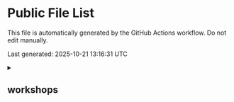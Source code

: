 # Public File List

This file is automatically generated by the GitHub Actions workflow. Do not edit manually.

Last generated: 2025-10-21 13:16:31 UTC

<details>
  <summary><h2>workshops</h2></summary>

&nbsp;&nbsp;<details>
&nbsp;&nbsp;  <summary><h4>AITK and DSDL Operationalization and Use Case</h4></summary>

| Title | Public URL | Last Updated |
|---|---|---|
| AITK and DSDL Operationalization and Use Case Workshop Attendee | [Link](https://splunk.github.io/splunk-show-public/public/workshops/AITK%20and%20DSDL%20Operationalization%20and%20Use%20Case/aitk-and-dsdl-operationalization-and-use-case-workshop-attendee.html) | 2025-10-21 13:16:31 UTC |
| AITK and DSDL Operationalization and Use Case Workshop Lab Guide | [Link](https://splunk.github.io/splunk-show-public/public/workshops/AITK%20and%20DSDL%20Operationalization%20and%20Use%20Case/aitk-and-dsdl-operationalization-and-use-case-workshop-lab-guide.html) | 2025-10-21 13:16:31 UTC |

&nbsp;&nbsp;</details>
&nbsp;&nbsp;<details>
&nbsp;&nbsp;  <summary><h4>Advanced Machine Learning - Extend Operational Insights</h4></summary>

| Title | Public URL | Last Updated |
|---|---|---|
| Advanced Machine Learning - Extend Operational Insights - Attendee | [Link](https://splunk.github.io/splunk-show-public/public/workshops/Advanced%20Machine%20Learning%20-%20Extend%20Operational%20Insights/advanced-machine-learning-extend-operational-insights-attendee.html) | 2025-10-21 13:16:31 UTC |
| Advanced Machine Learning Extend Operational Insights Lab Guide | [Link](https://splunk.github.io/splunk-show-public/public/workshops/Advanced%20Machine%20Learning%20-%20Extend%20Operational%20Insights/advanced-machine-learning-extend-operational-insights-lab-guide.html) | 2025-10-21 13:16:31 UTC |

&nbsp;&nbsp;</details>
&nbsp;&nbsp;<details>
&nbsp;&nbsp;  <summary><h4>Business Context Matters- Driving Business Outcomes with AppDynamics Business IQ</h4></summary>

| Title | Public URL | Last Updated |
|---|---|---|
| Business Context Matters Driving Business Outcomes with AppDynamics Business IQ Attendee | [Link](https://splunk.github.io/splunk-show-public/public/workshops/Business%20Context%20Matters-%20Driving%20Business%20Outcomes%20with%20AppDynamics%20Business%20IQ/business-context-matters-driving-business-outcomes-with-appdynamics-business-iq-attendee.html) | 2025-10-21 13:16:31 UTC |
| Business Context Matters Driving Business Outcomes with AppDynamics Business IQ Lab Guide | [Link](https://splunk.github.io/splunk-show-public/public/workshops/Business%20Context%20Matters-%20Driving%20Business%20Outcomes%20with%20AppDynamics%20Business%20IQ/business-context-matters-driving-business-outcomes-with-appdynamics-business-iq-lab-guide.html) | 2025-10-21 13:16:31 UTC |

&nbsp;&nbsp;</details>
&nbsp;&nbsp;<details>
&nbsp;&nbsp;  <summary><h4>Customer Onboarding Enablement Journey Workshop- Threat Hunting APTs</h4></summary>

| Title | Public URL | Last Updated |
|---|---|---|
| Threat Hunting APTs Attendee | [Link](https://splunk.github.io/splunk-show-public/public/workshops/Customer%20Onboarding%20Enablement%20Journey%20Workshop-%20Threat%20Hunting%20APTs/threat-hunting-apts-attendee.html) | 2025-10-21 13:16:31 UTC |
| Threat Hunting APTs Lab Guide | [Link](https://splunk.github.io/splunk-show-public/public/workshops/Customer%20Onboarding%20Enablement%20Journey%20Workshop-%20Threat%20Hunting%20APTs/threat-hunting-apts-lab-guide.html) | 2025-10-21 13:16:31 UTC |

&nbsp;&nbsp;</details>
&nbsp;&nbsp;<details>
&nbsp;&nbsp;  <summary><h4>Files in workshops</h4></summary>

| Title | Public URL | Last Updated |
|---|---|---|
| Splunk.com Registration Best Practices | [Link](https://splunk.github.io/splunk-show-public/public/workshops/splunkcom-registration-best-practices.html) | 2025-10-21 13:16:31 UTC |

&nbsp;&nbsp;</details>
&nbsp;&nbsp;<details>
&nbsp;&nbsp;  <summary><h4>IT Service Intelligence (ITSI) - Business Service Insights (BSI) - Hands-On</h4></summary>

| Title | Public URL | Last Updated |
|---|---|---|
| (Partners) BSI Hands On Workshop Setup Guide | [Link](https://splunk.github.io/splunk-show-public/public/workshops/IT%20Service%20Intelligence%20%28ITSI%29%20-%20Business%20Service%20Insights%20%28BSI%29%20-%20Hands-On/partners-bsi-hands-on-workshop-setup-guide.html) | 2025-10-21 13:16:31 UTC |
| IT Workshops Credential Template | [Link](https://splunk.github.io/splunk-show-public/public/workshops/IT%20Service%20Intelligence%20%28ITSI%29%20-%20Business%20Service%20Insights%20%28BSI%29%20-%20Hands-On/it-workshops-credential-template.html) | 2025-10-21 13:16:31 UTC |

&nbsp;&nbsp;</details>
&nbsp;&nbsp;<details>
&nbsp;&nbsp;  <summary><h4>ITSI Service Tree Automation (Workshop)</h4></summary>

| Title | Public URL | Last Updated |
|---|---|---|
| ITSI Service Tree Automation Attendee | [Link](https://splunk.github.io/splunk-show-public/public/workshops/ITSI%20Service%20Tree%20Automation%20%28Workshop%29/itsi-service-tree-automation-attendee.html) | 2025-10-21 13:16:31 UTC |
| ITSI Service Tree Automation Flyer | [Link](https://splunk.github.io/splunk-show-public/public/workshops/ITSI%20Service%20Tree%20Automation%20%28Workshop%29/itsi-service-tree-automation-flyer.html) | 2025-10-21 13:16:31 UTC |

&nbsp;&nbsp;</details>
&nbsp;&nbsp;<details>
&nbsp;&nbsp;  <summary><h4>ITSI for SLED Workshop</h4></summary>

| Title | Public URL | Last Updated |
|---|---|---|
| ITSI for SLED Workshop Attendee | [Link](https://splunk.github.io/splunk-show-public/public/workshops/ITSI%20for%20SLED%20Workshop/itsi-for-sled-workshop-attendee.html) | 2025-10-21 13:16:31 UTC |
| ITSI for SLED Workshop Flyer | [Link](https://splunk.github.io/splunk-show-public/public/workshops/ITSI%20for%20SLED%20Workshop/itsi-for-sled-workshop-flyer.html) | 2025-10-21 13:16:31 UTC |

&nbsp;&nbsp;</details>
&nbsp;&nbsp;<details>
&nbsp;&nbsp;  <summary><h4>InfoSec App Hands-On</h4></summary>

| Title | Public URL | Last Updated |
|---|---|---|
| InfoSec App Hands On Attendee | [Link](https://splunk.github.io/splunk-show-public/public/workshops/InfoSec%20App%20Hands-On/infosec-app-hands-on-attendee.html) | 2025-10-21 13:16:31 UTC |
| InfoSec App Hands On Lab Guide | [Link](https://splunk.github.io/splunk-show-public/public/workshops/InfoSec%20App%20Hands-On/infosec-app-hands-on-lab-guide.html) | 2025-10-21 13:16:31 UTC |

&nbsp;&nbsp;</details>
&nbsp;&nbsp;<details>
&nbsp;&nbsp;  <summary><h4>Machine Learning and Data Science Hands-On</h4></summary>

| Title | Public URL | Last Updated |
|---|---|---|
| Machine Learning and Data Science Hands On Attendee | [Link](https://splunk.github.io/splunk-show-public/public/workshops/Machine%20Learning%20and%20Data%20Science%20Hands-On/machine-learning-and-data-science-hands-on-attendee.html) | 2025-10-21 13:16:31 UTC |
| Machine Learning and Data Science Hands On Lab Guide | [Link](https://splunk.github.io/splunk-show-public/public/workshops/Machine%20Learning%20and%20Data%20Science%20Hands-On/machine-learning-and-data-science-hands-on-lab-guide.html) | 2025-10-21 13:16:31 UTC |

&nbsp;&nbsp;</details>
&nbsp;&nbsp;<details>
&nbsp;&nbsp;  <summary><h4>Metrics Onboarding Workshop for IT Ops</h4></summary>

| Title | Public URL | Last Updated |
|---|---|---|
| Metrics Onboarding Workshop for IT Ops Attendee | [Link](https://splunk.github.io/splunk-show-public/public/workshops/Metrics%20Onboarding%20Workshop%20for%20IT%20Ops/metrics-onboarding-workshop-for-it-ops-attendee.html) | 2025-10-21 13:16:31 UTC |
| Metrics Onboarding Workshop for IT Ops Lab Sheet | [Link](https://splunk.github.io/splunk-show-public/public/workshops/Metrics%20Onboarding%20Workshop%20for%20IT%20Ops/metrics-onboarding-workshop-for-it-ops-lab-sheet.html) | 2025-10-21 13:16:31 UTC |

&nbsp;&nbsp;</details>
&nbsp;&nbsp;<details>
&nbsp;&nbsp;  <summary><h4>PEAK Threat Hunting</h4></summary>

| Title | Public URL | Last Updated |
|---|---|---|
| PEAK Threat Hunting Workshop Exercise Guide | [Link](https://splunk.github.io/splunk-show-public/public/workshops/PEAK%20Threat%20Hunting/peak-threat-hunting-workshop-exercise-guide.html) | 2025-10-21 13:16:31 UTC |
| PEAK Threat Hunting Workshop Flyer | [Link](https://splunk.github.io/splunk-show-public/public/workshops/PEAK%20Threat%20Hunting/peak-threat-hunting-workshop-flyer.html) | 2025-10-21 13:16:31 UTC |

&nbsp;&nbsp;</details>
&nbsp;&nbsp;<details>
&nbsp;&nbsp;  <summary><h4>Predictive Maintenance Walkthrough</h4></summary>

| Title | Public URL | Last Updated |
|---|---|---|
| Predictive Maintenance Walkthrough Attendee | [Link](https://splunk.github.io/splunk-show-public/public/workshops/Predictive%20Maintenance%20Walkthrough/predictive-maintenance-walkthrough-attendee.html) | 2025-10-21 13:16:31 UTC |

&nbsp;&nbsp;</details>
&nbsp;&nbsp;<details>
&nbsp;&nbsp;  <summary><h4>Splunk 101 201 301 Hands-On</h4></summary>

| Title | Public URL | Last Updated |
|---|---|---|
| Splunk 101 201 Hands On Attendee | [Link](https://splunk.github.io/splunk-show-public/public/workshops/Splunk%20101%20201%20301%20Hands-On/splunk-101-201-hands-on-attendee.html) | 2025-10-21 13:16:31 UTC |

&nbsp;&nbsp;</details>
&nbsp;&nbsp;<details>
&nbsp;&nbsp;  <summary><h4>Splunk 101 201 301 Hands-On/GSS Materials</h4></summary>

| Title | Public URL | Last Updated |
|---|---|---|
| Splunk 101 Hands On Attendee | [Link](https://splunk.github.io/splunk-show-public/public/workshops/Splunk%20101%20201%20301%20Hands-On/GSS%20Materials/splunk-101-hands-on-attendee.html) | 2025-10-21 13:16:31 UTC |
| Splunk 101 Hands On Lab Guide | [Link](https://splunk.github.io/splunk-show-public/public/workshops/Splunk%20101%20201%20301%20Hands-On/GSS%20Materials/splunk-101-hands-on-lab-guide.html) | 2025-10-21 13:16:31 UTC |
| Splunk 201 Hands On Attendee | [Link](https://splunk.github.io/splunk-show-public/public/workshops/Splunk%20101%20201%20301%20Hands-On/GSS%20Materials/splunk-201-hands-on-attendee.html) | 2025-10-21 13:16:31 UTC |
| Splunk 201 Hands On Lab Guide | [Link](https://splunk.github.io/splunk-show-public/public/workshops/Splunk%20101%20201%20301%20Hands-On/GSS%20Materials/splunk-201-hands-on-lab-guide.html) | 2025-10-21 13:16:31 UTC |

&nbsp;&nbsp;</details>
&nbsp;&nbsp;<details>
&nbsp;&nbsp;  <summary><h4>Splunk Attack Analyzer and Splunk SOAR Hands-On Workshop</h4></summary>

| Title | Public URL | Last Updated |
|---|---|---|
| SAA Workshop Data Sheet | [Link](https://splunk.github.io/splunk-show-public/public/workshops/Splunk%20Attack%20Analyzer%20and%20Splunk%20SOAR%20Hands-On%20Workshop/saa-workshop-data-sheet.html) | 2025-10-21 13:16:31 UTC |
| Splunk Attack Analyzer and Splunk SOAR Workshop Lab Guide | [Link](https://splunk.github.io/splunk-show-public/public/workshops/Splunk%20Attack%20Analyzer%20and%20Splunk%20SOAR%20Hands-On%20Workshop/splunk-attack-analyzer-and-splunk-soar-workshop-lab-guide.html) | 2025-10-21 13:16:31 UTC |
| Splunk Attack Analyzer Only Workshop Lab Guide | [Link](https://splunk.github.io/splunk-show-public/public/workshops/Splunk%20Attack%20Analyzer%20and%20Splunk%20SOAR%20Hands-On%20Workshop/splunk-attack-analyzer-only-workshop-lab-guide.html) | 2025-10-21 13:16:31 UTC |

&nbsp;&nbsp;</details>
&nbsp;&nbsp;<details>
&nbsp;&nbsp;  <summary><h4>Splunk Data Management Workshop</h4></summary>

| Title | Public URL | Last Updated |
|---|---|---|
| cisco logs small | [Link](https://splunk.github.io/splunk-show-public/public/workshops/Splunk%20Data%20Management%20Workshop/cisco-logs-small.html) | 2025-10-21 13:16:31 UTC |
| Splunk Federated Data Management Workshop Attendee | [Link](https://splunk.github.io/splunk-show-public/public/workshops/Splunk%20Data%20Management%20Workshop/splunk-federated-data-management-workshop-attendee.html) | 2025-10-21 13:16:31 UTC |
| Splunk Federated Data Management Workshop Lab Guide | [Link](https://splunk.github.io/splunk-show-public/public/workshops/Splunk%20Data%20Management%20Workshop/splunk-federated-data-management-workshop-lab-guide.html) | 2025-10-21 13:16:31 UTC |

&nbsp;&nbsp;</details>
&nbsp;&nbsp;<details>
&nbsp;&nbsp;  <summary><h4>Splunk for Telco Analysts Hands-On</h4></summary>

| Title | Public URL | Last Updated |
|---|---|---|
| Splunk for Telco Analysts Hands on Attendee | [Link](https://splunk.github.io/splunk-show-public/public/workshops/Splunk%20for%20Telco%20Analysts%20Hands-On/splunk-for-telco-analysts-hands-on-attendee.html) | 2025-10-21 13:16:31 UTC |

&nbsp;&nbsp;</details>
&nbsp;&nbsp;<details>
&nbsp;&nbsp;  <summary><h4>Splunk4Admins - Admin Config Service</h4></summary>

| Title | Public URL | Last Updated |
|---|---|---|
| Splunk4Admins Admin Config Service Lab Guide | [Link](https://splunk.github.io/splunk-show-public/public/workshops/Splunk4Admins%20-%20Admin%20Config%20Service/splunk4admins-admin-config-service-lab-guide.html) | 2025-10-21 13:16:31 UTC |

&nbsp;&nbsp;</details>
&nbsp;&nbsp;<details>
&nbsp;&nbsp;  <summary><h4>Splunk4Admins - Advanced Data Routing with Forwarders and Ingest Actions</h4></summary>

| Title | Public URL | Last Updated |
|---|---|---|
| Splunk4Admins Advanced Data Routing with Forwarders and Ingest Actions Attendee | [Link](https://splunk.github.io/splunk-show-public/public/workshops/Splunk4Admins%20-%20Advanced%20Data%20Routing%20with%20Forwarders%20and%20Ingest%20Actions/splunk4admins-advanced-data-routing-with-forwarders-and-ingest-actions-attendee.html) | 2025-10-21 13:16:31 UTC |
| Splunk4Admins Advanced Data Routing with Forwarders and Ingest Actions Lab Guide | [Link](https://splunk.github.io/splunk-show-public/public/workshops/Splunk4Admins%20-%20Advanced%20Data%20Routing%20with%20Forwarders%20and%20Ingest%20Actions/splunk4admins-advanced-data-routing-with-forwarders-and-ingest-actions-lab-guide.html) | 2025-10-21 13:16:31 UTC |

&nbsp;&nbsp;</details>
&nbsp;&nbsp;<details>
&nbsp;&nbsp;  <summary><h4>Splunk4Admins - Apps</h4></summary>

| Title | Public URL | Last Updated |
|---|---|---|
| fin user viz broken.tar | [Link](https://splunk.github.io/splunk-show-public/public/workshops/Splunk4Admins%20-%20Apps/fin-user-viz-brokentar.html) | 2025-10-21 13:16:31 UTC |
| fin user viz.tar | [Link](https://splunk.github.io/splunk-show-public/public/workshops/Splunk4Admins%20-%20Apps/fin-user-viztar.html) | 2025-10-21 13:16:31 UTC |
| Splunk4Admins Apps Attendee | [Link](https://splunk.github.io/splunk-show-public/public/workshops/Splunk4Admins%20-%20Apps/splunk4admins-apps-attendee.html) | 2025-10-21 13:16:31 UTC |
| Splunk4Admins Apps Lab Guide | [Link](https://splunk.github.io/splunk-show-public/public/workshops/Splunk4Admins%20-%20Apps/splunk4admins-apps-lab-guide.html) | 2025-10-21 13:16:31 UTC |

&nbsp;&nbsp;</details>
&nbsp;&nbsp;<details>
&nbsp;&nbsp;  <summary><h4>Splunk4Admins - Cloud Monitoring Console</h4></summary>

| Title | Public URL | Last Updated |
|---|---|---|
| Splunk4Admins Cloud Monitoring Console Attendee | [Link](https://splunk.github.io/splunk-show-public/public/workshops/Splunk4Admins%20-%20Cloud%20Monitoring%20Console/splunk4admins-cloud-monitoring-console-attendee.html) | 2025-10-21 13:16:31 UTC |
| Splunk4Admins Cloud Monitoring Console Lab Guide | [Link](https://splunk.github.io/splunk-show-public/public/workshops/Splunk4Admins%20-%20Cloud%20Monitoring%20Console/splunk4admins-cloud-monitoring-console-lab-guide.html) | 2025-10-21 13:16:31 UTC |

&nbsp;&nbsp;</details>
&nbsp;&nbsp;<details>
&nbsp;&nbsp;  <summary><h4>Splunk4Admins - Clustering</h4></summary>

| Title | Public URL | Last Updated |
|---|---|---|
| Splunk4Admins Clustering Attendee | [Link](https://splunk.github.io/splunk-show-public/public/workshops/Splunk4Admins%20-%20Clustering/splunk4admins-clustering-attendee.html) | 2025-10-21 13:16:31 UTC |
| Splunk4Admins Clustering Lab Guide | [Link](https://splunk.github.io/splunk-show-public/public/workshops/Splunk4Admins%20-%20Clustering/splunk4admins-clustering-lab-guide.html) | 2025-10-21 13:16:31 UTC |

&nbsp;&nbsp;</details>
&nbsp;&nbsp;<details>
&nbsp;&nbsp;  <summary><h4>Splunk4Admins - Encryption of Data in Transit (DIT)</h4></summary>

| Title | Public URL | Last Updated |
|---|---|---|
| Splunk4Admins Encryption of Data in Transit (DIT) Attendee | [Link](https://splunk.github.io/splunk-show-public/public/workshops/Splunk4Admins%20-%20Encryption%20of%20Data%20in%20Transit%20%28DIT%29/splunk4admins-encryption-of-data-in-transit-dit-attendee.html) | 2025-10-21 13:16:31 UTC |
| Splunk4Admins Encryption of Data in Transit (DIT) Cheat Sheet | [Link](https://splunk.github.io/splunk-show-public/public/workshops/Splunk4Admins%20-%20Encryption%20of%20Data%20in%20Transit%20%28DIT%29/splunk4admins-encryption-of-data-in-transit-dit-cheat-sheet.html) | 2025-10-21 13:16:31 UTC |
| Splunk4Admins Encryption of Data in Transit (DIT) Lab Guide | [Link](https://splunk.github.io/splunk-show-public/public/workshops/Splunk4Admins%20-%20Encryption%20of%20Data%20in%20Transit%20%28DIT%29/splunk4admins-encryption-of-data-in-transit-dit-lab-guide.html) | 2025-10-21 13:16:31 UTC |

&nbsp;&nbsp;</details>
&nbsp;&nbsp;<details>
&nbsp;&nbsp;  <summary><h4>Splunk4Admins - Forwarder Management</h4></summary>

| Title | Public URL | Last Updated |
|---|---|---|
| Splunk4Admins Forwarder Management Attendee | [Link](https://splunk.github.io/splunk-show-public/public/workshops/Splunk4Admins%20-%20Forwarder%20Management/splunk4admins-forwarder-management-attendee.html) | 2025-10-21 13:16:31 UTC |
| Splunk4Admins Forwarder Management Cheat Sheet | [Link](https://splunk.github.io/splunk-show-public/public/workshops/Splunk4Admins%20-%20Forwarder%20Management/splunk4admins-forwarder-management-cheat-sheet.html) | 2025-10-21 13:16:31 UTC |
| Splunk4Admins Forwarder Management Lab Guide | [Link](https://splunk.github.io/splunk-show-public/public/workshops/Splunk4Admins%20-%20Forwarder%20Management/splunk4admins-forwarder-management-lab-guide.html) | 2025-10-21 13:16:31 UTC |

&nbsp;&nbsp;</details>
&nbsp;&nbsp;<details>
&nbsp;&nbsp;  <summary><h4>Splunk4Admins - Indexer Performance</h4></summary>

| Title | Public URL | Last Updated |
|---|---|---|
| Splunk4Admins Indexer Performance Attendees | [Link](https://splunk.github.io/splunk-show-public/public/workshops/Splunk4Admins%20-%20Indexer%20Performance/splunk4admins-indexer-performance-attendees.html) | 2025-10-21 13:16:31 UTC |
| Splunk4Admins Indexer Performance Lab Guide | [Link](https://splunk.github.io/splunk-show-public/public/workshops/Splunk4Admins%20-%20Indexer%20Performance/splunk4admins-indexer-performance-lab-guide.html) | 2025-10-21 13:16:31 UTC |

&nbsp;&nbsp;</details>
&nbsp;&nbsp;<details>
&nbsp;&nbsp;  <summary><h4>Splunk4Admins - Monitoring Console</h4></summary>

| Title | Public URL | Last Updated |
|---|---|---|
| Splunk4Admins Monitoring Console Attendee | [Link](https://splunk.github.io/splunk-show-public/public/workshops/Splunk4Admins%20-%20Monitoring%20Console/splunk4admins-monitoring-console-attendee.html) | 2025-10-21 13:16:31 UTC |
| Splunk4Admins Monitoring Console Lab Guide | [Link](https://splunk.github.io/splunk-show-public/public/workshops/Splunk4Admins%20-%20Monitoring%20Console/splunk4admins-monitoring-console-lab-guide.html) | 2025-10-21 13:16:31 UTC |

&nbsp;&nbsp;</details>
&nbsp;&nbsp;<details>
&nbsp;&nbsp;  <summary><h4>Splunk4Admins - Splunk Cloud Storage</h4></summary>

| Title | Public URL | Last Updated |
|---|---|---|
| Splunk4Admins Splunk Cloud Storage Attendee | [Link](https://splunk.github.io/splunk-show-public/public/workshops/Splunk4Admins%20-%20Splunk%20Cloud%20Storage/splunk4admins-splunk-cloud-storage-attendee.html) | 2025-10-21 13:16:31 UTC |
| Splunk4Admins Splunk Cloud Storage Lab Guide | [Link](https://splunk.github.io/splunk-show-public/public/workshops/Splunk4Admins%20-%20Splunk%20Cloud%20Storage/splunk4admins-splunk-cloud-storage-lab-guide.html) | 2025-10-21 13:16:31 UTC |

&nbsp;&nbsp;</details>
&nbsp;&nbsp;<details>
&nbsp;&nbsp;  <summary><h4>Splunk4Admins - User Management</h4></summary>

| Title | Public URL | Last Updated |
|---|---|---|
| Splunk4Admins User Management Attendee | [Link](https://splunk.github.io/splunk-show-public/public/workshops/Splunk4Admins%20-%20User%20Management/splunk4admins-user-management-attendee.html) | 2025-10-21 13:16:31 UTC |
| Splunk4Admins User Management Cheat Sheet | [Link](https://splunk.github.io/splunk-show-public/public/workshops/Splunk4Admins%20-%20User%20Management/splunk4admins-user-management-cheat-sheet.html) | 2025-10-21 13:16:31 UTC |
| Splunk4Admins User Management Lab Guide | [Link](https://splunk.github.io/splunk-show-public/public/workshops/Splunk4Admins%20-%20User%20Management/splunk4admins-user-management-lab-guide.html) | 2025-10-21 13:16:31 UTC |

&nbsp;&nbsp;</details>
&nbsp;&nbsp;<details>
&nbsp;&nbsp;  <summary><h4>Splunk4Champions</h4></summary>

| Title | Public URL | Last Updated |
|---|---|---|
| Splunk4Champions Flyer | [Link](https://splunk.github.io/splunk-show-public/public/workshops/Splunk4Champions/splunk4champions-flyer.html) | 2025-10-21 13:16:31 UTC |

&nbsp;&nbsp;</details>
&nbsp;&nbsp;<details>
&nbsp;&nbsp;  <summary><h4>Splunk4Industry</h4></summary>

| Title | Public URL | Last Updated |
|---|---|---|
| Splunk4Industry (FSI) Attendee Nov | [Link](https://splunk.github.io/splunk-show-public/public/workshops/Splunk4Industry/splunk4industry-fsi-attendee-nov.html) | 2025-10-21 13:16:31 UTC |
| Splunk4Industry (FSI) In Person Flyer Oct | [Link](https://splunk.github.io/splunk-show-public/public/workshops/Splunk4Industry/splunk4industry-fsi-in-person-flyer-oct.html) | 2025-10-21 13:16:31 UTC |
| Splunk4Industry (FSI) Lab Guide Nov | [Link](https://splunk.github.io/splunk-show-public/public/workshops/Splunk4Industry/splunk4industry-fsi-lab-guide-nov.html) | 2025-10-21 13:16:31 UTC |
| Splunk4Industry (FSI) Virtual Flyer Oct | [Link](https://splunk.github.io/splunk-show-public/public/workshops/Splunk4Industry/splunk4industry-fsi-virtual-flyer-oct.html) | 2025-10-21 13:16:31 UTC |
| Splunk4Industry (Manufacturing) Attendee Nov | [Link](https://splunk.github.io/splunk-show-public/public/workshops/Splunk4Industry/splunk4industry-manufacturing-attendee-nov.html) | 2025-10-21 13:16:31 UTC |
| Splunk4Industry (Manufacturing) In Person Flyer Dec | [Link](https://splunk.github.io/splunk-show-public/public/workshops/Splunk4Industry/splunk4industry-manufacturing-in-person-flyer-dec.html) | 2025-10-21 13:16:31 UTC |
| Splunk4Industry (Manufacturing) Lab Guide Nov | [Link](https://splunk.github.io/splunk-show-public/public/workshops/Splunk4Industry/splunk4industry-manufacturing-lab-guide-nov.html) | 2025-10-21 13:16:31 UTC |
| Splunk4Industry (Manufacturing) Virtual Flyer Jan | [Link](https://splunk.github.io/splunk-show-public/public/workshops/Splunk4Industry/splunk4industry-manufacturing-virtual-flyer-jan.html) | 2025-10-21 13:16:31 UTC |

&nbsp;&nbsp;</details>
&nbsp;&nbsp;<details>
&nbsp;&nbsp;  <summary><h4>Splunk4Industry/Workshop Assets - Manufacturing</h4></summary>

| Title | Public URL | Last Updated |
|---|---|---|
| AR Headset | [Link](https://splunk.github.io/splunk-show-public/public/workshops/Splunk4Industry/Workshop%20Assets%20-%20Manufacturing/ar-headset.html) | 2025-10-21 13:16:31 UTC |
| Drone | [Link](https://splunk.github.io/splunk-show-public/public/workshops/Splunk4Industry/Workshop%20Assets%20-%20Manufacturing/drone.html) | 2025-10-21 13:16:31 UTC |
| drone icon | [Link](https://splunk.github.io/splunk-show-public/public/workshops/Splunk4Industry/Workshop%20Assets%20-%20Manufacturing/drone-icon.html) | 2025-10-21 13:16:31 UTC |
| GT background 1 | [Link](https://splunk.github.io/splunk-show-public/public/workshops/Splunk4Industry/Workshop%20Assets%20-%20Manufacturing/gt-background-1.html) | 2025-10-21 13:16:31 UTC |
| GT background 2 | [Link](https://splunk.github.io/splunk-show-public/public/workshops/Splunk4Industry/Workshop%20Assets%20-%20Manufacturing/gt-background-2.html) | 2025-10-21 13:16:31 UTC |
| ITSI Manu | [Link](https://splunk.github.io/splunk-show-public/public/workshops/Splunk4Industry/Workshop%20Assets%20-%20Manufacturing/itsi-manu.html) | 2025-10-21 13:16:31 UTC |
| ITSI Manu | [Link](https://splunk.github.io/splunk-show-public/public/workshops/Splunk4Industry/Workshop%20Assets%20-%20Manufacturing/itsi-manu.html) | 2025-10-21 13:16:31 UTC |
| Key IIoT KPIs background | [Link](https://splunk.github.io/splunk-show-public/public/workshops/Splunk4Industry/Workshop%20Assets%20-%20Manufacturing/key-iiot-kpis-background.html) | 2025-10-21 13:16:31 UTC |
| Liquid Washer | [Link](https://splunk.github.io/splunk-show-public/public/workshops/Splunk4Industry/Workshop%20Assets%20-%20Manufacturing/liquid-washer.html) | 2025-10-21 13:16:31 UTC |
| Robot | [Link](https://splunk.github.io/splunk-show-public/public/workshops/Splunk4Industry/Workshop%20Assets%20-%20Manufacturing/robot.html) | 2025-10-21 13:16:31 UTC |

&nbsp;&nbsp;</details>
&nbsp;&nbsp;<details>
&nbsp;&nbsp;  <summary><h4>Splunk4Ninjas - Common Information Model</h4></summary>

| Title | Public URL | Last Updated |
|---|---|---|
| Splunk4Ninjas Common Information Model Attendee | [Link](https://splunk.github.io/splunk-show-public/public/workshops/Splunk4Ninjas%20-%20Common%20Information%20Model/splunk4ninjas-common-information-model-attendee.html) | 2025-10-21 13:16:31 UTC |
| Splunk4Ninjas Common Information Model Flyer | [Link](https://splunk.github.io/splunk-show-public/public/workshops/Splunk4Ninjas%20-%20Common%20Information%20Model/splunk4ninjas-common-information-model-flyer.html) | 2025-10-21 13:16:31 UTC |

&nbsp;&nbsp;</details>
&nbsp;&nbsp;<details>
&nbsp;&nbsp;  <summary><h4>Splunk4Ninjas - Custom Commands</h4></summary>

| Title | Public URL | Last Updated |
|---|---|---|
| Splunk4Ninjas Custom Commands Attendee | [Link](https://splunk.github.io/splunk-show-public/public/workshops/Splunk4Ninjas%20-%20Custom%20Commands/splunk4ninjas-custom-commands-attendee.html) | 2025-10-21 13:16:31 UTC |
| Splunk4Ninjas Custom Commands Lab Guide | [Link](https://splunk.github.io/splunk-show-public/public/workshops/Splunk4Ninjas%20-%20Custom%20Commands/splunk4ninjas-custom-commands-lab-guide.html) | 2025-10-21 13:16:31 UTC |

&nbsp;&nbsp;</details>
&nbsp;&nbsp;<details>
&nbsp;&nbsp;  <summary><h4>Splunk4Ninjas - Dashboard Studio</h4></summary>

| Title | Public URL | Last Updated |
|---|---|---|
| Splunk buttercup hoof gradient | [Link](https://splunk.github.io/splunk-show-public/public/workshops/Splunk4Ninjas%20-%20Dashboard%20Studio/splunk-buttercup-hoof-gradient.html) | 2025-10-21 13:16:31 UTC |
| Splunk4Ninjas Dashboard Studio Attendee | [Link](https://splunk.github.io/splunk-show-public/public/workshops/Splunk4Ninjas%20-%20Dashboard%20Studio/splunk4ninjas-dashboard-studio-attendee.html) | 2025-10-21 13:16:31 UTC |
| Splunk4Ninjas Dashboard Studio Flyer | [Link](https://splunk.github.io/splunk-show-public/public/workshops/Splunk4Ninjas%20-%20Dashboard%20Studio/splunk4ninjas-dashboard-studio-flyer.html) | 2025-10-21 13:16:31 UTC |
| Splunk4Ninjas Dashboard Studio Lab Guide | [Link](https://splunk.github.io/splunk-show-public/public/workshops/Splunk4Ninjas%20-%20Dashboard%20Studio/splunk4ninjas-dashboard-studio-lab-guide.html) | 2025-10-21 13:16:31 UTC |

&nbsp;&nbsp;</details>
&nbsp;&nbsp;<details>
&nbsp;&nbsp;  <summary><h4>Splunk4Ninjas - Data Onboarding</h4></summary>

| Title | Public URL | Last Updated |
|---|---|---|
| Splunk4Ninjas Data Onboarding Attendee | [Link](https://splunk.github.io/splunk-show-public/public/workshops/Splunk4Ninjas%20-%20Data%20Onboarding/splunk4ninjas-data-onboarding-attendee.html) | 2025-10-21 13:16:31 UTC |
| Splunk4Ninjas Data Onboarding Flyer | [Link](https://splunk.github.io/splunk-show-public/public/workshops/Splunk4Ninjas%20-%20Data%20Onboarding/splunk4ninjas-data-onboarding-flyer.html) | 2025-10-21 13:16:31 UTC |
| Splunk4Ninjas Data Onboarding Lab Guide | [Link](https://splunk.github.io/splunk-show-public/public/workshops/Splunk4Ninjas%20-%20Data%20Onboarding/splunk4ninjas-data-onboarding-lab-guide.html) | 2025-10-21 13:16:31 UTC |

&nbsp;&nbsp;</details>
&nbsp;&nbsp;<details>
&nbsp;&nbsp;  <summary><h4>Splunk4Ninjas - Machine Learning</h4></summary>

| Title | Public URL | Last Updated |
|---|---|---|
| Splunk4Ninjas Machine Learning Attendee | [Link](https://splunk.github.io/splunk-show-public/public/workshops/Splunk4Ninjas%20-%20Machine%20Learning/splunk4ninjas-machine-learning-attendee.html) | 2025-10-21 13:16:31 UTC |
| Splunk4Ninjas Machine Learning Flyer | [Link](https://splunk.github.io/splunk-show-public/public/workshops/Splunk4Ninjas%20-%20Machine%20Learning/splunk4ninjas-machine-learning-flyer.html) | 2025-10-21 13:16:31 UTC |
| Splunk4Ninjas ML Lab Guide | [Link](https://splunk.github.io/splunk-show-public/public/workshops/Splunk4Ninjas%20-%20Machine%20Learning/splunk4ninjas-ml-lab-guide.html) | 2025-10-21 13:16:31 UTC |

&nbsp;&nbsp;</details>
&nbsp;&nbsp;<details>
&nbsp;&nbsp;  <summary><h4>Splunk4Ninjas - Machine Learning and AIOps</h4></summary>

| Title | Public URL | Last Updated |
|---|---|---|
| Splunk4Ninjas Machine Learning and AIOps Attendee | [Link](https://splunk.github.io/splunk-show-public/public/workshops/Splunk4Ninjas%20-%20Machine%20Learning%20and%20AIOps/splunk4ninjas-machine-learning-and-aiops-attendee.html) | 2025-10-21 13:16:31 UTC |
| Splunk4Ninjas Machine Learning and AIOps Flyer | [Link](https://splunk.github.io/splunk-show-public/public/workshops/Splunk4Ninjas%20-%20Machine%20Learning%20and%20AIOps/splunk4ninjas-machine-learning-and-aiops-flyer.html) | 2025-10-21 13:16:31 UTC |
| Splunk4Ninjas Machine Learning and AIOps Lab Guide | [Link](https://splunk.github.io/splunk-show-public/public/workshops/Splunk4Ninjas%20-%20Machine%20Learning%20and%20AIOps/splunk4ninjas-machine-learning-and-aiops-lab-guide.html) | 2025-10-21 13:16:31 UTC |

&nbsp;&nbsp;</details>
&nbsp;&nbsp;<details>
&nbsp;&nbsp;  <summary><h4>Splunk4Ninjas - Machine Learning for Security</h4></summary>

| Title | Public URL | Last Updated |
|---|---|---|
| Splunk4Ninjas Machine Learning for Security Attendee | [Link](https://splunk.github.io/splunk-show-public/public/workshops/Splunk4Ninjas%20-%20Machine%20Learning%20for%20Security/splunk4ninjas-machine-learning-for-security-attendee.html) | 2025-10-21 13:16:31 UTC |
| Splunk4Ninjas Machine Learning for Security Flyer | [Link](https://splunk.github.io/splunk-show-public/public/workshops/Splunk4Ninjas%20-%20Machine%20Learning%20for%20Security/splunk4ninjas-machine-learning-for-security-flyer.html) | 2025-10-21 13:16:31 UTC |
| Splunk4Ninjas Machine Learning for Security Lab Guide | [Link](https://splunk.github.io/splunk-show-public/public/workshops/Splunk4Ninjas%20-%20Machine%20Learning%20for%20Security/splunk4ninjas-machine-learning-for-security-lab-guide.html) | 2025-10-21 13:16:31 UTC |

&nbsp;&nbsp;</details>
&nbsp;&nbsp;<details>
&nbsp;&nbsp;  <summary><h4>Splunk4Ninjas - SPL Best Practices</h4></summary>

| Title | Public URL | Last Updated |
|---|---|---|
| Splunk4Ninjas SPL Best Practices Attendee | [Link](https://splunk.github.io/splunk-show-public/public/workshops/Splunk4Ninjas%20-%20SPL%20Best%20Practices/splunk4ninjas-spl-best-practices-attendee.html) | 2025-10-21 13:16:31 UTC |
| Splunk4Ninjas SPL Best Practices Flyer | [Link](https://splunk.github.io/splunk-show-public/public/workshops/Splunk4Ninjas%20-%20SPL%20Best%20Practices/splunk4ninjas-spl-best-practices-flyer.html) | 2025-10-21 13:16:31 UTC |

&nbsp;&nbsp;</details>
&nbsp;&nbsp;<details>
&nbsp;&nbsp;  <summary><h4>Splunk4Ninjas - Splunk Connect for SNMP</h4></summary>

| Title | Public URL | Last Updated |
|---|---|---|
| Splunk4Ninjas Splunk Connect for SNMP Attendee | [Link](https://splunk.github.io/splunk-show-public/public/workshops/Splunk4Ninjas%20-%20Splunk%20Connect%20for%20SNMP/splunk4ninjas-splunk-connect-for-snmp-attendee.html) | 2025-10-21 13:16:31 UTC |

&nbsp;&nbsp;</details>
&nbsp;&nbsp;<details>
&nbsp;&nbsp;  <summary><h4>Splunk4Rookies (S4R)</h4></summary>

| Title | Public URL | Last Updated |
|---|---|---|
| Buttercup Background | [Link](https://splunk.github.io/splunk-show-public/public/workshops/Splunk4Rookies%20%28S4R%29/buttercup-background.html) | 2025-10-21 13:16:31 UTC |
| Splunk4Rookies Attendee | [Link](https://splunk.github.io/splunk-show-public/public/workshops/Splunk4Rookies%20%28S4R%29/splunk4rookies-attendee.html) | 2025-10-21 13:16:31 UTC |
| Splunk4Rookies Flyer | [Link](https://splunk.github.io/splunk-show-public/public/workshops/Splunk4Rookies%20%28S4R%29/splunk4rookies-flyer.html) | 2025-10-21 13:16:31 UTC |
| Splunk4Rookies Lab Guide | [Link](https://splunk.github.io/splunk-show-public/public/workshops/Splunk4Rookies%20%28S4R%29/splunk4rookies-lab-guide.html) | 2025-10-21 13:16:31 UTC |

&nbsp;&nbsp;</details>
&nbsp;&nbsp;<details>
&nbsp;&nbsp;  <summary><h4>Splunk4Rookies (S4R)/Español</h4></summary>

| Title | Public URL | Last Updated |
|---|---|---|
| splunk guía referencia rápida | [Link](https://splunk.github.io/splunk-show-public/public/workshops/Splunk4Rookies%20%28S4R%29/Espa%C3%B1ol/splunk-gu%C3%ADa-referencia-r%C3%A1pida.html) | 2025-10-21 13:16:31 UTC |
| Splunk4Rookies Flyer ESP | [Link](https://splunk.github.io/splunk-show-public/public/workshops/Splunk4Rookies%20%28S4R%29/Espa%C3%B1ol/splunk4rookies-flyer-esp.html) | 2025-10-21 13:16:31 UTC |
| Splunk4Rookies Guía de Laboratorio | [Link](https://splunk.github.io/splunk-show-public/public/workshops/Splunk4Rookies%20%28S4R%29/Espa%C3%B1ol/splunk4rookies-gu%C3%ADa-de-laboratorio.html) | 2025-10-21 13:16:31 UTC |

&nbsp;&nbsp;</details>
&nbsp;&nbsp;<details>
&nbsp;&nbsp;  <summary><h4>Splunk4Rookies - AWS</h4></summary>

| Title | Public URL | Last Updated |
|---|---|---|
| Splunk4Rookies AWS Attendee | [Link](https://splunk.github.io/splunk-show-public/public/workshops/Splunk4Rookies%20-%20AWS/splunk4rookies-aws-attendee.html) | 2025-10-21 13:16:31 UTC |
| Splunk4Rookies AWS Flyer | [Link](https://splunk.github.io/splunk-show-public/public/workshops/Splunk4Rookies%20-%20AWS/splunk4rookies-aws-flyer.html) | 2025-10-21 13:16:31 UTC |
| Splunk4Rookies AWS Lab Guide | [Link](https://splunk.github.io/splunk-show-public/public/workshops/Splunk4Rookies%20-%20AWS/splunk4rookies-aws-lab-guide.html) | 2025-10-21 13:16:31 UTC |

&nbsp;&nbsp;</details>
&nbsp;&nbsp;<details>
&nbsp;&nbsp;  <summary><h4>Splunk4Rookies - Business Insights</h4></summary>

| Title | Public URL | Last Updated |
|---|---|---|
| Splunk4Rookies Business Insights Attendee | [Link](https://splunk.github.io/splunk-show-public/public/workshops/Splunk4Rookies%20-%20Business%20Insights/splunk4rookies-business-insights-attendee.html) | 2025-10-21 13:16:31 UTC |
| Splunk4Rookies Business Insights One Pager | [Link](https://splunk.github.io/splunk-show-public/public/workshops/Splunk4Rookies%20-%20Business%20Insights/splunk4rookies-business-insights-one-pager.html) | 2025-10-21 13:16:31 UTC |

&nbsp;&nbsp;</details>
&nbsp;&nbsp;<details>
&nbsp;&nbsp;  <summary><h4>Splunk4Rookies - CSX</h4></summary>

| Title | Public URL | Last Updated |
|---|---|---|
| Splunk4Rookies CSX Attendee | [Link](https://splunk.github.io/splunk-show-public/public/workshops/Splunk4Rookies%20-%20CSX/splunk4rookies-csx-attendee.html) | 2025-10-21 13:16:31 UTC |
| Splunk4Rookies CSX Lab Guide | [Link](https://splunk.github.io/splunk-show-public/public/workshops/Splunk4Rookies%20-%20CSX/splunk4rookies-csx-lab-guide.html) | 2025-10-21 13:16:31 UTC |

&nbsp;&nbsp;</details>
&nbsp;&nbsp;<details>
&nbsp;&nbsp;  <summary><h4>Splunk4Rookies - Dashboard Studio (DS4R)</h4></summary>

| Title | Public URL | Last Updated |
|---|---|---|
| ButtercupGames Background | [Link](https://splunk.github.io/splunk-show-public/public/workshops/Splunk4Rookies%20-%20Dashboard%20Studio%20%28DS4R%29/buttercupgames-background.html) | 2025-10-21 13:16:31 UTC |
| ButtercupMascot | [Link](https://splunk.github.io/splunk-show-public/public/workshops/Splunk4Rookies%20-%20Dashboard%20Studio%20%28DS4R%29/buttercupmascot.html) | 2025-10-21 13:16:31 UTC |
| Splunk4Rookies Dashboard Studio Attendee | [Link](https://splunk.github.io/splunk-show-public/public/workshops/Splunk4Rookies%20-%20Dashboard%20Studio%20%28DS4R%29/splunk4rookies-dashboard-studio-attendee.html) | 2025-10-21 13:16:31 UTC |
| Splunk4Rookies Dashboard Studio Flyer | [Link](https://splunk.github.io/splunk-show-public/public/workshops/Splunk4Rookies%20-%20Dashboard%20Studio%20%28DS4R%29/splunk4rookies-dashboard-studio-flyer.html) | 2025-10-21 13:16:31 UTC |
| Splunk4Rookies Dashboard Studio Lab Guide | [Link](https://splunk.github.io/splunk-show-public/public/workshops/Splunk4Rookies%20-%20Dashboard%20Studio%20%28DS4R%29/splunk4rookies-dashboard-studio-lab-guide.html) | 2025-10-21 13:16:31 UTC |

&nbsp;&nbsp;</details>
&nbsp;&nbsp;<details>
&nbsp;&nbsp;  <summary><h4>Splunk4Rookies - Machine Learning Event Workshop</h4></summary>

| Title | Public URL | Last Updated |
|---|---|---|
| Splunk4Rookies Machine Learning Event Workshop Attendee | [Link](https://splunk.github.io/splunk-show-public/public/workshops/Splunk4Rookies%20-%20Machine%20Learning%20Event%20Workshop/splunk4rookies-machine-learning-event-workshop-attendee.html) | 2025-10-21 13:16:31 UTC |
| Splunk4Rookies Machine Learning Event Workshop Flyer | [Link](https://splunk.github.io/splunk-show-public/public/workshops/Splunk4Rookies%20-%20Machine%20Learning%20Event%20Workshop/splunk4rookies-machine-learning-event-workshop-flyer.html) | 2025-10-21 13:16:31 UTC |

&nbsp;&nbsp;</details>
&nbsp;&nbsp;<details>
&nbsp;&nbsp;  <summary><h4>Splunk4Rookies - Machine Learning for IT Ops</h4></summary>

| Title | Public URL | Last Updated |
|---|---|---|
| Splunk4Rookies Machine Learning for IT Ops Flyer | [Link](https://splunk.github.io/splunk-show-public/public/workshops/Splunk4Rookies%20-%20Machine%20Learning%20for%20IT%20Ops/splunk4rookies-machine-learning-for-it-ops-flyer.html) | 2025-10-21 13:16:31 UTC |
| Splunk4Rookies Machine Learning for ITOps Attendee | [Link](https://splunk.github.io/splunk-show-public/public/workshops/Splunk4Rookies%20-%20Machine%20Learning%20for%20IT%20Ops/splunk4rookies-machine-learning-for-itops-attendee.html) | 2025-10-21 13:16:31 UTC |

&nbsp;&nbsp;</details>
&nbsp;&nbsp;<details>
&nbsp;&nbsp;  <summary><h4>Splunk4Rookies - Machine Learning for Security</h4></summary>

| Title | Public URL | Last Updated |
|---|---|---|
| Splunk4Rookies Machine Learning for Security Attendee | [Link](https://splunk.github.io/splunk-show-public/public/workshops/Splunk4Rookies%20-%20Machine%20Learning%20for%20Security/splunk4rookies-machine-learning-for-security-attendee.html) | 2025-10-21 13:16:31 UTC |
| Splunk4Rookies Machine Learning for Security Flyer | [Link](https://splunk.github.io/splunk-show-public/public/workshops/Splunk4Rookies%20-%20Machine%20Learning%20for%20Security/splunk4rookies-machine-learning-for-security-flyer.html) | 2025-10-21 13:16:31 UTC |

&nbsp;&nbsp;</details>
&nbsp;&nbsp;<details>
&nbsp;&nbsp;  <summary><h4>Splunk4Rookies - Observability</h4></summary>

| Title | Public URL | Last Updated |
|---|---|---|
| Splunk4Rookies Observability Attendee | [Link](https://splunk.github.io/splunk-show-public/public/workshops/Splunk4Rookies%20-%20Observability/splunk4rookies-observability-attendee.html) | 2025-10-21 13:16:31 UTC |
| Splunk4Rookies Observability Flyer | [Link](https://splunk.github.io/splunk-show-public/public/workshops/Splunk4Rookies%20-%20Observability/splunk4rookies-observability-flyer.html) | 2025-10-21 13:16:31 UTC |

&nbsp;&nbsp;</details>
&nbsp;&nbsp;<details>
&nbsp;&nbsp;  <summary><h4>Splunk4Rookies - Security</h4></summary>

| Title | Public URL | Last Updated |
|---|---|---|
| Splunk4Rookies Security Attendee | [Link](https://splunk.github.io/splunk-show-public/public/workshops/Splunk4Rookies%20-%20Security/splunk4rookies-security-attendee.html) | 2025-10-21 13:16:31 UTC |
| Splunk4Rookies Security Flyer | [Link](https://splunk.github.io/splunk-show-public/public/workshops/Splunk4Rookies%20-%20Security/splunk4rookies-security-flyer.html) | 2025-10-21 13:16:31 UTC |

&nbsp;&nbsp;</details>
&nbsp;&nbsp;<details>
&nbsp;&nbsp;  <summary><h4>Splunk4Rookies - Splunk Connect for Syslog (SC4S)</h4></summary>

| Title | Public URL | Last Updated |
|---|---|---|
| Splunk4Rookies Splunk Connect for Syslog Attendee | [Link](https://splunk.github.io/splunk-show-public/public/workshops/Splunk4Rookies%20-%20Splunk%20Connect%20for%20Syslog%20%28SC4S%29/splunk4rookies-splunk-connect-for-syslog-attendee.html) | 2025-10-21 13:16:31 UTC |
| Splunk4Rookies Splunk Connect for Syslog Flyer | [Link](https://splunk.github.io/splunk-show-public/public/workshops/Splunk4Rookies%20-%20Splunk%20Connect%20for%20Syslog%20%28SC4S%29/splunk4rookies-splunk-connect-for-syslog-flyer.html) | 2025-10-21 13:16:31 UTC |
| Splunk4Rookies Splunk Connect for Syslog Lab Guide | [Link](https://splunk.github.io/splunk-show-public/public/workshops/Splunk4Rookies%20-%20Splunk%20Connect%20for%20Syslog%20%28SC4S%29/splunk4rookies-splunk-connect-for-syslog-lab-guide.html) | 2025-10-21 13:16:31 UTC |

&nbsp;&nbsp;</details>
</details>
